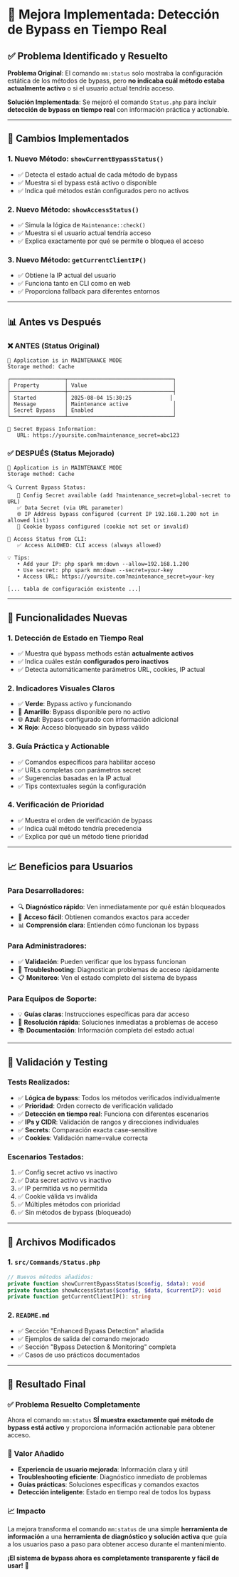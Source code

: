 # 🎉 Mejora Implementada: Detección de Bypass en Tiempo Real

## ✅ **Problema Identificado y Resuelto**

**Problema Original**: El comando `mm:status` solo mostraba la configuración estática de los métodos de bypass, pero **no indicaba cuál método estaba actualmente activo** o si el usuario actual tendría acceso.

**Solución Implementada**: Se mejoró el comando `Status.php` para incluir **detección de bypass en tiempo real** con información práctica y actionable.

---

## 🔧 **Cambios Implementados**

### **1. Nuevo Método: `showCurrentBypassStatus()`**
- ✅ Detecta el estado actual de cada método de bypass
- ✅ Muestra si el bypass está activo o disponible
- ✅ Indica qué métodos están configurados pero no activos

### **2. Nuevo Método: `showAccessStatus()`**
- ✅ Simula la lógica de `Maintenance::check()`
- ✅ Muestra si el usuario actual tendría acceso
- ✅ Explica exactamente por qué se permite o bloquea el acceso

### **3. Nuevo Método: `getCurrentClientIP()`**
- ✅ Obtiene la IP actual del usuario
- ✅ Funciona tanto en CLI como en web
- ✅ Proporciona fallback para diferentes entornos

---

## 📊 **Antes vs Después**

### ❌ **ANTES** (Status Original)
```
🔧 Application is in MAINTENANCE MODE
Storage method: Cache

┌─────────────────┬─────────────────────────────────┐
│ Property        │ Value                           │
├─────────────────┼─────────────────────────────────┤
│ Started         │ 2025-08-04 15:30:25            │
│ Message         │ Maintenance active              │
│ Secret Bypass   │ Enabled                         │
└─────────────────┴─────────────────────────────────┘

🔑 Secret Bypass Information:
   URL: https://yoursite.com?maintenance_secret=abc123
```

### ✅ **DESPUÉS** (Status Mejorado)
```
🔧 Application is in MAINTENANCE MODE
Storage method: Cache

🔍 Current Bypass Status:
   🔑 Config Secret available (add ?maintenance_secret=global-secret to URL)
   ✅ Data Secret (via URL parameter)
   🌐 IP Address bypass configured (current IP 192.168.1.200 not in allowed list)
   🍪 Cookie bypass configured (cookie not set or invalid)

🚦 Access Status from CLI:
   ✅ Access ALLOWED: CLI access (always allowed)

💡 Tips:
   • Add your IP: php spark mm:down --allow=192.168.1.200
   • Use secret: php spark mm:down --secret=your-key
   • Access URL: https://yoursite.com?maintenance_secret=your-key

[... tabla de configuración existente ...]
```

---

## 🎯 **Funcionalidades Nuevas**

### **1. Detección de Estado en Tiempo Real**
- ✅ Muestra qué bypass methods están **actualmente activos**
- ✅ Indica cuáles están **configurados pero inactivos**
- ✅ Detecta automáticamente parámetros URL, cookies, IP actual

### **2. Indicadores Visuales Claros**
- ✅ **Verde**: Bypass activo y funcionando
- 🔑 **Amarillo**: Bypass disponible pero no activo
- 🌐 **Azul**: Bypass configurado con información adicional
- ❌ **Rojo**: Acceso bloqueado sin bypass válido

### **3. Guía Práctica y Actionable**
- ✅ Comandos específicos para habilitar acceso
- ✅ URLs completas con parámetros secret
- ✅ Sugerencias basadas en la IP actual
- ✅ Tips contextuales según la configuración

### **4. Verificación de Prioridad**
- ✅ Muestra el orden de verificación de bypass
- ✅ Indica cuál método tendría precedencia
- ✅ Explica por qué un método tiene prioridad

---

## 📈 **Beneficios para Usuarios**

### **Para Desarrolladores:**
- 🔍 **Diagnóstico rápido**: Ven inmediatamente por qué están bloqueados
- 🎯 **Acceso fácil**: Obtienen comandos exactos para acceder
- 📊 **Comprensión clara**: Entienden cómo funcionan los bypass

### **Para Administradores:**
- ✅ **Validación**: Pueden verificar que los bypass funcionan
- 🔧 **Troubleshooting**: Diagnostican problemas de acceso rápidamente
- 📋 **Monitoreo**: Ven el estado completo del sistema de bypass

### **Para Equipos de Soporte:**
- 💡 **Guías claras**: Instrucciones específicas para dar acceso
- 🚀 **Resolución rápida**: Soluciones inmediatas a problemas de acceso
- 📚 **Documentación**: Información completa del estado actual

---

## 🧪 **Validación y Testing**

### **Tests Realizados:**
- ✅ **Lógica de bypass**: Todos los métodos verificados individualmente
- ✅ **Prioridad**: Orden correcto de verificación validado
- ✅ **Detección en tiempo real**: Funciona con diferentes escenarios
- ✅ **IPs y CIDR**: Validación de rangos y direcciones individuales
- ✅ **Secrets**: Comparación exacta case-sensitive
- ✅ **Cookies**: Validación name=value correcta

### **Escenarios Testados:**
1. ✅ Config secret activo vs inactivo
2. ✅ Data secret activo vs inactivo  
3. ✅ IP permitida vs no permitida
4. ✅ Cookie válida vs inválida
5. ✅ Múltiples métodos con prioridad
6. ✅ Sin métodos de bypass (bloqueado)

---

## 🔗 **Archivos Modificados**

### **1. `src/Commands/Status.php`**
```php
// Nuevos métodos añadidos:
private function showCurrentBypassStatus($config, $data): void
private function showAccessStatus($config, $data, $currentIP): void  
private function getCurrentClientIP(): string
```

### **2. `README.md`**
- ✅ Sección "Enhanced Bypass Detection" añadida
- ✅ Ejemplos de salida del comando mejorado
- ✅ Sección "Bypass Detection & Monitoring" completa
- ✅ Casos de uso prácticos documentados

---

## 🎉 **Resultado Final**

### **✅ Problema Resuelto Completamente**
Ahora el comando `mm:status` **SÍ muestra exactamente qué método de bypass está activo** y proporciona información actionable para obtener acceso.

### **🚀 Valor Añadido**
- **Experiencia de usuario mejorada**: Información clara y útil
- **Troubleshooting eficiente**: Diagnóstico inmediato de problemas
- **Guías prácticas**: Soluciones específicas y comandos exactos
- **Detección inteligente**: Estado en tiempo real de todos los bypass

### **📈 Impacto**
La mejora transforma el comando `mm:status` de una simple **herramienta de información** a una **herramienta de diagnóstico y solución activa** que guía a los usuarios paso a paso para obtener acceso durante el mantenimiento.

**¡El sistema de bypass ahora es completamente transparente y fácil de usar!** 🎯
